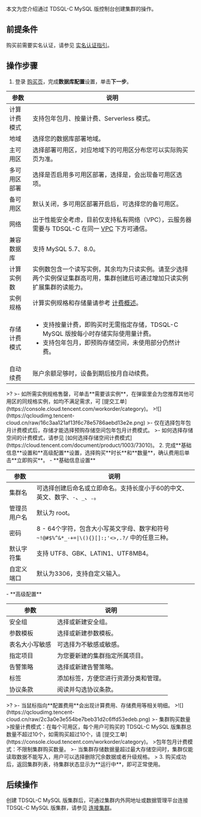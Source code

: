 本文为您介绍通过 TDSQL-C MySQL 版控制台创建集群的操作。

## 前提条件
购买前需要实名认证，请参见 [实名认证指引](https://cloud.tencent.com/document/product/378/3629)。
## 操作步骤
1. 登录 [购买页](https://buy.cloud.tencent.com/cynosdb?regionId=8)，完成**数据库配置**设置，单击**下一步**。
<table>
<thead><tr><th>参数</th><th>说明</th></tr></thead>
<tbody><tr>
<td>计算计费模式</td>
<td>支持包年包月、按量计费、Serverless 模式。</td></tr>
<tr>
<td>地域</td>
<td>选择您的数据库部署地域。</td></tr>
<tr>
<td>主可用区</td>
<td>选择部署可用区，对应地域下的可用区分布您可以实际购买页为准。</td></tr>
<tr>
<td>多可用区部署</td>
<td>选择是否启用多可用区部署，选择是，会出现备可用区选项。</td></tr>
<tr>
<td>备可用区</td>
<td>默认关闭，多可用区部署开启后，可选择您的备可用区。</td></tr>
<tr>
<td>网络</td>
<td>出于性能安全考虑，目前仅支持私有网络（VPC），云服务器需要与 TDSQL-C 在同一 <a href="https://cloud.tencent.com/document/product/215">VPC</a> 下方可通信。</td></tr>
<tr>
<td>兼容数据库</td>
<td>支持 MySQL 5.7、8.0。</td></tr>
<tr>
<td>计算实例数</td>
<td>实例数包含一个读写实例，其余均为只读实例。请至少选择两个实例保证集群高可用，集群创建后可通过增加只读实例扩展集群的读能力。</td></tr>
<tr>
<td>实例规格</td>
<td>计算实例规格和存储量请参考 <a href="https://cloud.tencent.com/document/product/1003/30493">计费概述</a>。</td></tr>
<tr>
<td>存储计费模式</td>
<td><ul><li>支持按量计费，即购买时无需指定存储，TDSQL-C MySQL 版按每小时存储实际使用量计费。<br></li><li>支持包年包月，即预购存储空间，未使用部分仍然计费。</li></ul></td></tr>
<tr>
<td>自动续费</td>
<td>账户余额足够时，设备到期后按月自动续费。</td></tr>
</tbody></table>
>?
>- 如所需实例规格售罄，可单击**需要该实例**，在弹窗里会为您推荐其他可用区的同规格实例，如均不满足需求，可 [提交工单](https://console.cloud.tencent.com/workorder/category)。
>![](https://qcloudimg.tencent-cloud.cn/raw/16c3aa121af13f6c78e5786aebd13e2e.png)
>- 仅在选择包年包月计费模式后，存储才能选择预购存储空间包年包月计费模式。
>- 如何选择存储空间的计费模式，请参见 [如何选择存储空间计费模式](https://cloud.tencent.com/document/product/1003/73010)。
2. 完成**基础信息**设置和**高级配置**设置，选择购买**时长**和**数量**，确认费用后单击**立即购买**。
 - **基础信息设置**
<table>
<thead>
<tr>
<th>参数</th>
<th>说明</th>
</tr>
</thead>
<tbody><tr>
<td>集群名</td>
<td>可选择创建后命名或立即命名。支持长度小于60的中文、英文、数字、<code>-</code>、<code>_</code>、<code>.</code>。</td>
</tr>
<tr>
<td>管理员用户名</td>
<td>默认为 root。</td>
</tr>
<tr>
<td>密码</td>
<td>8 - 64个字符，包含大小写英文字母、数字和符号 <code>~!@#$%^&amp;*_-+=|\(){}[]:;'&lt;&gt;,.?/</code> 中的任意三种。</td>
</tr>
<tr>
<td>默认字符集</td>
<td>支持 UTF8、GBK、LATIN1、UTF8MB4。</td>
</tr>
<tr>
<td>自定义端口</td>
<td>默认为3306，支持自定义输入。</td>
</tr>
</tbody></table>
 - **高级配置**
<table>
<thead><tr><th>参数</th><th>说明</th></tr></thead>
<tbody><tr>
<td>安全组</td>
<td>选择或新建安全组。</td></tr>
<tr>
<td>参数模板</td>
<td>选择或新建参数模板。</td></tr>
<tr>
<td>表名大小写敏感</td>
<td>可选择为不敏感或敏感。</td></tr>
<tr>
<td>指定项目</td>
<td>为您要新建的集群指定所属项目。</td></tr>
<tr>
<td>告警策略</td>
<td>选择或新建告警策略。</td></tr>
<tr>
<td>标签</td>
<td>添加标签，方便您进行资源分类和管理。</td></tr>
<tr>
<td>协议条款</td>
<td>阅读并勾选协议条款。</td></tr>
</tbody></table>
>?
>- 当鼠标指向**配置费用**会出现计算费用、存储费用等相关明细。
>![](https://qcloudimg.tencent-cloud.cn/raw/2c3a0e3e554be7beb31d2c6ffd53edeb.png)
>- 集群购买数量
>按量计费模式：在每个可用区，每个用户可购买的 TDSQL-C MySQL 版集群总数量不超过10个，如需购买超过10个，请 [提交工单](https://console.cloud.tencent.com/workorder/category)。
>包年包月计费模式：不限制集群购买数量。
>- 当集群存储数据量超过最大存储空间时，集群仅能读取数据不能写入，用户可以选择删除冗余数据或者升级规格。
>
3. 购买成功后，返回集群列表，待集群状态显示为**运行中**，即可正常使用。

## 后续操作
创建 TDSQL-C MySQL 版集群后，可通过集群内外网地址或数据管理平台连接 TDSQL-C MySQL 版集群，请参见 [连接集群](https://cloud.tencent.com/document/product/1003/37907)。
